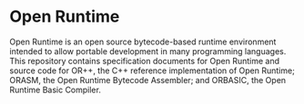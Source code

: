 Open Runtime
============

Open Runtime is an open source bytecode-based runtime environment intended to allow portable development in many programming languages. This repository contains specification documents for Open Runtime and source code for OR++, the C++ reference implementation of Open Runtime; ORASM, the Open Runtime Bytecode Assembler; and ORBASIC, the Open Runtime Basic Compiler.
